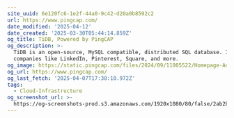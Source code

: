 ```yaml
---
site_uuid: 6e120fc6-1e2f-44a0-9c42-d20a0b8592c2
url: https://www.pingcap.com/
date_modified: '2025-04-12'
date_created: '2025-03-30T05:44:14.859Z'
og_title: TiDB, Powered by PingCAP
og_description: >-
  TiDB is an open-source, MySQL compatible, distributed SQL database. It powers
  companies like LinkedIn, Pinterest, Square, and more.
og_image: https://static.pingcap.com/files/2024/09/11005522/Homepage-Ad.png
og_url: https://www.pingcap.com/
og_last_fetch: '2025-04-07T17:38:10.972Z'
tags:
  - Cloud-Infrastructure
og_screenshot_url: >-
  https://og-screenshots-prod.s3.amazonaws.com/1920x1080/80/false/2ab2b7ad55bca1ca743f5820011f3209b204e64c9c45a7111cc28bb62e45eba0.jpeg
---
```




















